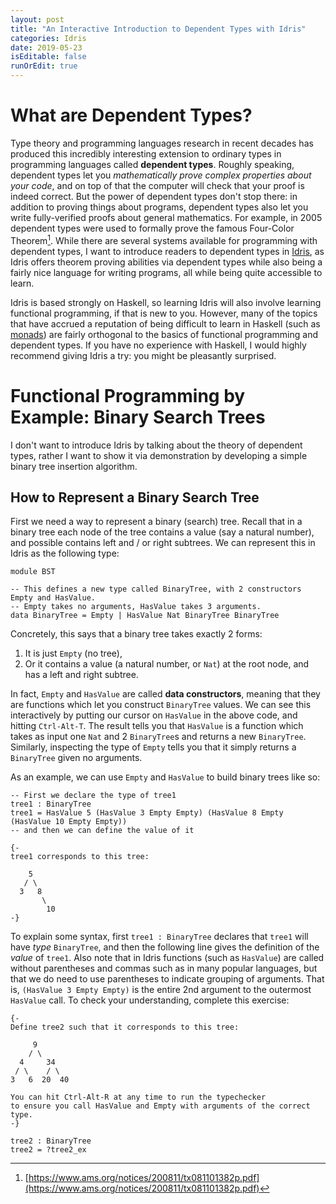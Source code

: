```yaml
---
layout: post
title: "An Interactive Introduction to Dependent Types with Idris"
categories: Idris
date: 2019-05-23
isEditable: false
runOrEdit: true
---
```


# What are Dependent Types?

Type theory and programming languages research in recent decades has produced this incredibly interesting extension to ordinary types in programming languages called **dependent types**. Roughly speaking, dependent types let you *mathematically prove complex properties about your code*, and on top of that the computer will check that your proof is indeed correct. But the power of dependent types don't stop there: in addition to proving things about programs, dependent types also let you write fully-verified proofs about general mathematics. For example, in 2005 dependent types were used to formally prove the famous Four-Color Theorem[^4color]. While there are several systems available for programming with dependent types, I want to introduce readers to dependent types in [Idris](https://www.idris-lang.org), as Idris offers theorem proving abilities via dependent types while also being a fairly nice language for writing programs, all while being quite accessible to learn.

Idris is based strongly on Haskell, so learning Idris will also involve learning functional programming, if that is new to you. However, many of the topics that have accrued a reputation of being difficult to learn in Haskell (such as [monads](https://wiki.haskell.org/Monad_tutorials_timeline)) are fairly orthogonal to the basics of functional programming and dependent types. If you have no experience with Haskell, I would highly recommend giving Idris a try: you might be pleasantly surprised.

# Functional Programming by Example: Binary Search Trees

I don't want to introduce Idris by talking about the theory of dependent types, rather I want to show it via demonstration by developing a simple binary tree insertion algorithm.

## How to Represent a Binary Search Tree

First we need a way to represent a binary (search) tree. Recall that in a binary tree each node of the tree contains a value (say a natural number), and possible contains left and / or right subtrees. We can represent this in Idris as the following type:

```idris,editable,path=BST.idr,slice=0
module BST

-- This defines a new type called BinaryTree, with 2 constructors Empty and HasValue.
-- Empty takes no arguments, HasValue takes 3 arguments.
data BinaryTree = Empty | HasValue Nat BinaryTree BinaryTree
```

Concretely, this says that a binary tree takes exactly 2 forms:

1. It is just `Empty` (no tree), 
2. Or it contains a value (a natural number, or `Nat`) at the root node, and has a left and right subtree. 

In fact, `Empty` and `HasValue` are called **data constructors**, meaning that they are functions which let you construct `BinaryTree` values. We can see this interactively by putting our cursor on `HasValue` in the above code, and hitting `Ctrl-Alt-T`. The result tells you that `HasValue` is a function which takes as input one `Nat` and 2 `BinaryTree`s and returns a new `BinaryTree`. Similarly, inspecting the type of `Empty` tells you that it simply returns a `BinaryTree` given no arguments.

As an example, we can use `Empty` and `HasValue` to build binary trees like so:

```idris,editable,path=BST.idr,slice=1
-- First we declare the type of tree1
tree1 : BinaryTree
tree1 = HasValue 5 (HasValue 3 Empty Empty) (HasValue 8 Empty (HasValue 10 Empty Empty))
-- and then we can define the value of it

{-
tree1 corresponds to this tree:

    5
   / \
  3   8
       \
        10
-}
```

To explain some syntax, first `tree1 : BinaryTree` declares that `tree1` will have *type* `BinaryTree`, and then the following line gives the definition of the *value* of `tree1`. Also note that in Idris functions (such as `HasValue`) are called without parentheses and commas such as in many popular languages, but that we do need to use parentheses to indicate grouping of arguments. That is, `(HasValue 3 Empty Empty)` is the entire 2nd argument to the outermost `HasValue` call. To check your understanding, complete this exercise:

```idris,editable,path=BST.idr,slice=2
{-
Define tree2 such that it corresponds to this tree:

     9
    / \
  4     34
 / \    / \
3   6  20  40

You can hit Ctrl-Alt-R at any time to run the typechecker 
to ensure you call HasValue and Empty with arguments of the correct type.
-}

tree2 : BinaryTree
tree2 = ?tree2_ex
```

[^4color]: [https://www.ams.org/notices/200811/tx081101382p.pdf](https://www.ams.org/notices/200811/tx081101382p.pdf)
